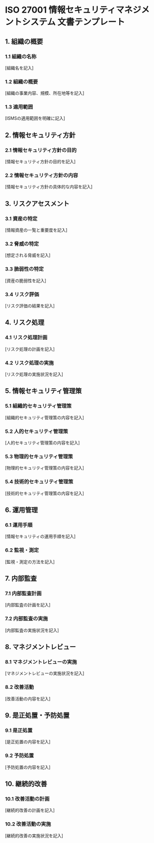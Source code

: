 # ISO 27001 情報セキュリティマネジメントシステム 文書テンプレート

## 1. 組織の概要

### 1.1 組織の名称
[組織名を記入]

### 1.2 組織の概要
[組織の事業内容、規模、所在地等を記入]

### 1.3 適用範囲
[ISMSの適用範囲を明確に記入]

## 2. 情報セキュリティ方針

### 2.1 情報セキュリティ方針の目的
[情報セキュリティ方針の目的を記入]

### 2.2 情報セキュリティ方針の内容
[情報セキュリティ方針の具体的な内容を記入]

## 3. リスクアセスメント

### 3.1 資産の特定
[情報資産の一覧と重要度を記入]

### 3.2 脅威の特定
[想定される脅威を記入]

### 3.3 脆弱性の特定
[資産の脆弱性を記入]

### 3.4 リスク評価
[リスク評価の結果を記入]

## 4. リスク処理

### 4.1 リスク処理計画
[リスク処理の計画を記入]

### 4.2 リスク処理の実施
[リスク処理の実施状況を記入]

## 5. 情報セキュリティ管理策

### 5.1 組織的セキュリティ管理策
[組織的セキュリティ管理策の内容を記入]

### 5.2 人的セキュリティ管理策
[人的セキュリティ管理策の内容を記入]

### 5.3 物理的セキュリティ管理策
[物理的セキュリティ管理策の内容を記入]

### 5.4 技術的セキュリティ管理策
[技術的セキュリティ管理策の内容を記入]

## 6. 運用管理

### 6.1 運用手順
[情報セキュリティの運用手順を記入]

### 6.2 監視・測定
[監視・測定の方法を記入]

## 7. 内部監査

### 7.1 内部監査計画
[内部監査の計画を記入]

### 7.2 内部監査の実施
[内部監査の実施状況を記入]

## 8. マネジメントレビュー

### 8.1 マネジメントレビューの実施
[マネジメントレビューの実施状況を記入]

### 8.2 改善活動
[改善活動の内容を記入]

## 9. 是正処置・予防処置

### 9.1 是正処置
[是正処置の内容を記入]

### 9.2 予防処置
[予防処置の内容を記入]

## 10. 継続的改善

### 10.1 改善活動の計画
[継続的改善の計画を記入]

### 10.2 改善活動の実施
[継続的改善の実施状況を記入]
